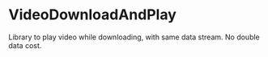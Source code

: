 # VideoDownloadAndPlay
Library to play video while downloading, with same data stream. No double data cost.
